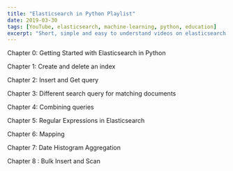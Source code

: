 ```yaml
---
title: "Elasticsearch in Python Playlist"
date: 2019-03-30
tags: [YouTube, elasticsearch, machine-learning, python, education]
excerpt: "Short, simple and easy to understand videos on elasticsearch in python created by me."
---
```

<!-- ## Elasticsearch in Python (total 8 videos) -->
Chapter 0: Getting Started with Elasticsearch in Python
<!-- <div class="youtube" id="90BPstUKOMU"></div> -->
Chapter 1: Create and delete an index
<!-- <div class="youtube" id="6Do9Jmiebk4"></div> -->
Chapter 2: Insert and Get query 
<!-- <div class="youtube" id="l3stO46CJc"></div> -->
Chapter 3: Different search query for matching documents
<!-- <div class="youtube" id="XdMT8jLu2IU"></div>  -->
Chapter 4: Combining queries 
<!-- <div class="youtube" id="3pe_sO3qCXo"></div> -->
Chapter 5: Regular Expressions in Elasticsearch
<!-- <div class="youtube" id="56A-_rEVf8U"></div>  -->
Chapter 6: Mapping
<!-- <div class="youtube" id="MyVExlOMEok"></div> -->
Chapter 7: Date Histogram Aggregation
<!-- <div class="youtube" id="ETFaZB8a97s"></div> -->
Chapter 8 : Bulk Insert and Scan
<!-- <div class="youtube" id="3uGky-6JYcc"></div> -->

